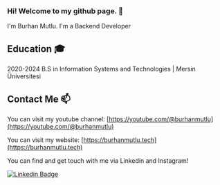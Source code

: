 ### Hi! Welcome to my github page. 👋

I'm Burhan Mutlu. I'm a Backend Developer



## Education 🎓

2020-2024 B.S in Information Systems and Technologies | Mersin Üniversitesi

## Contact Me 📫

You can visit my youtube channel: [https://youtube.com/@burhanmutlu](https://youtube.com/@burhanmutlu)

You can visit my website: [https://burhanmutlu.tech](https://burhanmutlu.tech)

You can find and get touch with me via Linkedin and Instagram!

[![Linkedin Badge](https://img.shields.io/badge/burhanmutlu-follow%20on%20linkedin-blue?style=for-the-badge&logo=linkedin)](https://www.linkedin.com/in/burhanmutlu/)
